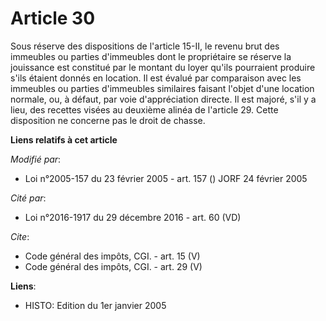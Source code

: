 # Article 30

Sous réserve des dispositions de l'article 15-II, le revenu brut des immeubles ou parties d'immeubles dont le propriétaire se
réserve la jouissance est constitué par le montant du loyer qu'ils pourraient produire s'ils étaient donnés en location. Il
est évalué par comparaison avec les immeubles ou parties d'immeubles similaires faisant l'objet d'une location normale, ou, à
défaut, par voie d'appréciation directe. Il est majoré, s'il y a lieu, des recettes visées au deuxième alinéa de l'article
29. Cette disposition ne concerne pas le droit de chasse.

**Liens relatifs à cet article**

_Modifié par_:

  - Loi n°2005-157 du 23 février 2005 - art. 157 () JORF 24 février 2005

_Cité par_:

  - Loi n°2016-1917 du 29 décembre 2016 - art. 60 (VD)

_Cite_:

  - Code général des impôts, CGI. - art. 15 (V)
  - Code général des impôts, CGI. - art. 29 (V)

**Liens**:

  - HISTO: Edition du 1er janvier 2005
